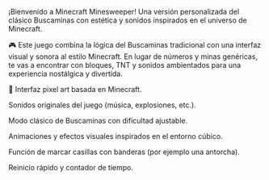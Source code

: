 ¡Bienvenido a Minecraft Minesweeper!
Una versión personalizada del clásico Buscaminas con estética y sonidos inspirados en el universo de Minecraft.

🎮
Este juego combina la lógica del Buscaminas tradicional con una interfaz visual y sonora al estilo Minecraft. En lugar de números y minas genéricas, te vas a encontrar con bloques, TNT y sonidos ambientados para una experiencia nostálgica y divertida.

🧱 
Interfaz pixel art basada en Minecraft.

Sonidos originales del juego (música, explosiones, etc.).

Modo clásico de Buscaminas con dificultad ajustable.

Animaciones y efectos visuales inspirados en el entorno cúbico.

Función de marcar casillas con banderas (por ejemplo una antorcha).

Reinicio rápido y contador de tiempo.

